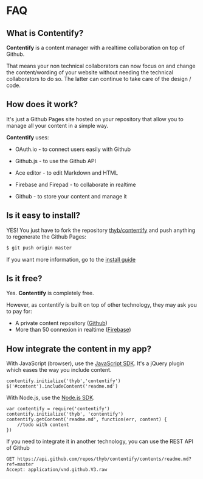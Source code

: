 FAQ
===

What is Contentify?
-------------------

**Contentify** is a content manager with a realtime collaboration on top of Github.

That means your non technical collaborators can now focus on and change the content/wording of your website without needing the technical collaborators to do so. The latter can continue to take care of the design / code.

How does it work?
-----------------

It's just a Github Pages site hosted on your repository that allow you to manage all your content in a simple way.

**Contentify** uses:

* OAuth.io - to connect users easily with Github

* Github.js - to use the Github API

* Ace editor - to edit Markdown and HTML

* Firebase and Firepad - to collaborate in realtime

* Github - to store your content and manage it

Is it easy to install?
----------------------

YES! You just have to fork the repository [thyb/contentify](https://github.com/thyb/contentify) and push anything to regenerate the Github Pages:

```sh
$ git push origin master
```

If you want more information, go to the [install guide](http://thyb.github.io/contentify/#/learn-more/install)

Is it free?
-----------

Yes. **Contentify** is completely free.

However, as contentify is built on top of other technology, they may ask you to pay for:

* A private content repository ([Github](https://github.com/pricing))
* More than 50 connexion in realtime ([Firebase](https://firebase.com/pricing))

How integrate the content in my app?
------------------------------------

With JavaScript (browser), use the [JavaScript SDK](https://github.com/thyb/contentify-js). It's a jQuery plugin which eases the way you include content.

    contentify.initialize('thyb','contentify')
    $('#content').includeContent('readme.md')

With Node.js, use the [Node.js SDK](https://github.com/thyb/contentify-js).

    var contentify = require('contentify')
    contentify.initialize('thyb', 'contentify')
    contentify.getContent('readme.md', function(err, content) {
        //todo with content
    })

If you need to integrate it in another technology, you can use the REST API of Github

    GET https://api.github.com/repos/thyb/contentify/contents/readme.md?ref=master
    Accept: application/vnd.github.V3.raw

